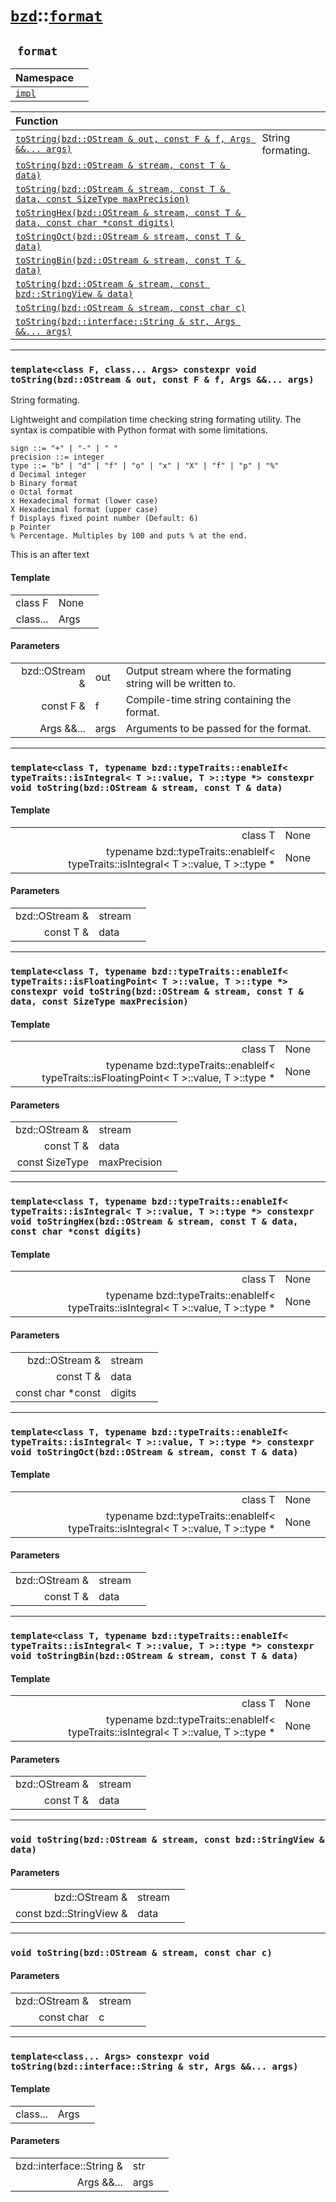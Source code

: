# [`bzd`](../../index.md)::[`format`](../index.md)

## ` format`


|Namespace||
|:---|:---|
|[`impl`](impl/index.md)||

|Function||
|:---|:---|
|[`toString(bzd::OStream & out, const F & f, Args &&... args)`](./index.md)|String formating.|
|[`toString(bzd::OStream & stream, const T & data)`](./index.md)||
|[`toString(bzd::OStream & stream, const T & data, const SizeType maxPrecision)`](./index.md)||
|[`toStringHex(bzd::OStream & stream, const T & data, const char *const digits)`](./index.md)||
|[`toStringOct(bzd::OStream & stream, const T & data)`](./index.md)||
|[`toStringBin(bzd::OStream & stream, const T & data)`](./index.md)||
|[`toString(bzd::OStream & stream, const bzd::StringView & data)`](./index.md)||
|[`toString(bzd::OStream & stream, const char c)`](./index.md)||
|[`toString(bzd::interface::String & str, Args &&... args)`](./index.md)||
------
### `template<class F, class... Args> constexpr void toString(bzd::OStream & out, const F & f, Args &&... args)`
String formating.

Lightweight and compilation time checking string formating utility. The syntax is compatible with Python format with some limitations.

```format_spec ::= [sign][#][.precision][type]
sign ::= "+" | "-" | " "
precision ::= integer
type ::= "b" | "d" | "f" | "o" | "x" | "X" | "f" | "p" | "%"
d Decimal integer
b Binary format
o Octal format
x Hexadecimal format (lower case)
X Hexadecimal format (upper case)
f Displays fixed point number (Default: 6)
p Pointer
% Percentage. Multiples by 100 and puts % at the end.
```

This is an after text
#### Template
||||
|---:|:---|:---|
|class F|None||
|class...|Args||
#### Parameters
||||
|---:|:---|:---|
|bzd::OStream &|out|Output stream where the formating string will be written to. |
|const F &|f|Compile-time string containing the format. |
|Args &&...|args|Arguments to be passed for the format. |
------
### `template<class T, typename bzd::typeTraits::enableIf< typeTraits::isIntegral< T >::value, T >::type *> constexpr void toString(bzd::OStream & stream, const T & data)`

#### Template
||||
|---:|:---|:---|
|class T|None||
|typename bzd::typeTraits::enableIf< typeTraits::isIntegral< T >::value, T >::type *|None||
#### Parameters
||||
|---:|:---|:---|
|bzd::OStream &|stream||
|const T &|data||
------
### `template<class T, typename bzd::typeTraits::enableIf< typeTraits::isFloatingPoint< T >::value, T >::type *> constexpr void toString(bzd::OStream & stream, const T & data, const SizeType maxPrecision)`

#### Template
||||
|---:|:---|:---|
|class T|None||
|typename bzd::typeTraits::enableIf< typeTraits::isFloatingPoint< T >::value, T >::type *|None||
#### Parameters
||||
|---:|:---|:---|
|bzd::OStream &|stream||
|const T &|data||
|const SizeType|maxPrecision||
------
### `template<class T, typename bzd::typeTraits::enableIf< typeTraits::isIntegral< T >::value, T >::type *> constexpr void toStringHex(bzd::OStream & stream, const T & data, const char *const digits)`

#### Template
||||
|---:|:---|:---|
|class T|None||
|typename bzd::typeTraits::enableIf< typeTraits::isIntegral< T >::value, T >::type *|None||
#### Parameters
||||
|---:|:---|:---|
|bzd::OStream &|stream||
|const T &|data||
|const char *const|digits||
------
### `template<class T, typename bzd::typeTraits::enableIf< typeTraits::isIntegral< T >::value, T >::type *> constexpr void toStringOct(bzd::OStream & stream, const T & data)`

#### Template
||||
|---:|:---|:---|
|class T|None||
|typename bzd::typeTraits::enableIf< typeTraits::isIntegral< T >::value, T >::type *|None||
#### Parameters
||||
|---:|:---|:---|
|bzd::OStream &|stream||
|const T &|data||
------
### `template<class T, typename bzd::typeTraits::enableIf< typeTraits::isIntegral< T >::value, T >::type *> constexpr void toStringBin(bzd::OStream & stream, const T & data)`

#### Template
||||
|---:|:---|:---|
|class T|None||
|typename bzd::typeTraits::enableIf< typeTraits::isIntegral< T >::value, T >::type *|None||
#### Parameters
||||
|---:|:---|:---|
|bzd::OStream &|stream||
|const T &|data||
------
### `void toString(bzd::OStream & stream, const bzd::StringView & data)`

#### Parameters
||||
|---:|:---|:---|
|bzd::OStream &|stream||
|const bzd::StringView &|data||
------
### `void toString(bzd::OStream & stream, const char c)`

#### Parameters
||||
|---:|:---|:---|
|bzd::OStream &|stream||
|const char|c||
------
### `template<class... Args> constexpr void toString(bzd::interface::String & str, Args &&... args)`

#### Template
||||
|---:|:---|:---|
|class...|Args||
#### Parameters
||||
|---:|:---|:---|
|bzd::interface::String &|str||
|Args &&...|args||
